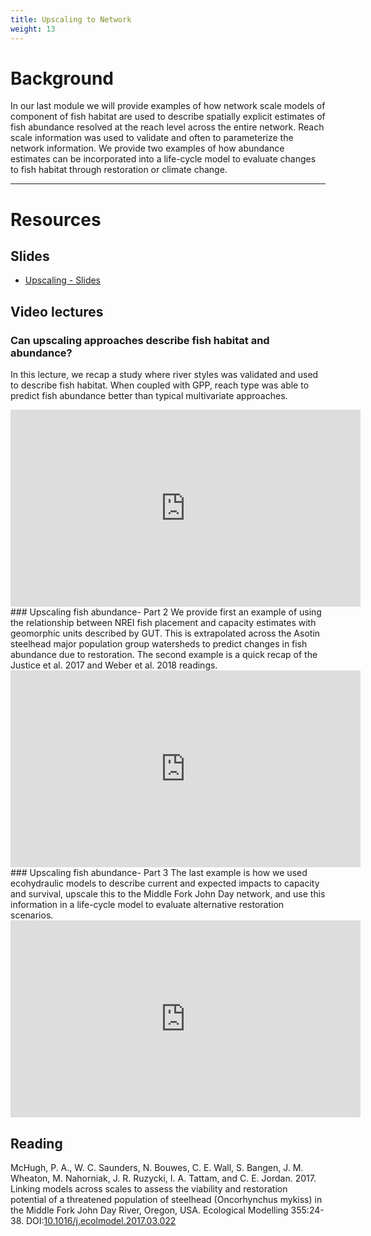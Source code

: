 ```yaml
---
title: Upscaling to Network
weight: 13
---
```


# Background

In our last module we will provide examples of how network scale models of component of fish habitat are used to describe spatially explicit estimates of fish abundance resolved at the reach level across the entire network.  Reach scale information was used to validate and often to parameterize the network information.  We provide two examples of how abundance estimates can be incorporated into a life-cycle model to evaluate changes to fish habitat through restoration or climate change. 

------
# Resources

##  Slides
- <i class="fa fa-file-pdf-o" aria-hidden="true"></i> [Upscaling - Slides](https://s3.us-west-2.amazonaws.com/etalweb.joewheaton.org/Courses/Ecohydraulic/2022/WATS6900_Ecohydraulics_2020_Week15_upscaling.pdf)
##  Video lectures

### Can upscaling approaches describe fish habitat and abundance?
In this lecture, we recap a study where river styles was validated and used to describe fish habitat. When coupled with GPP, reach type was able to predict fish abundance better than typical multivariate approaches. 
<div class="responsive-embed">
<iframe width="560" height="315" src="https://www.youtube.com/embed/ZI74AJ_2z-8" frameborder="0" allow="accelerometer; autoplay; encrypted-media; gyroscope; picture-in-picture" allowfullscreen></iframe>
</div>
### Upscaling fish abundance- Part 2
We provide first an example of using the relationship between NREI fish placement and capacity estimates with geomorphic units described by GUT. This is extrapolated across the  Asotin steelhead major population group watersheds to predict changes in fish abundance due to restoration. The second example is a quick recap of the Justice et al. 2017 and Weber et al. 2018 readings. 
<div class="responsive-embed">
<iframe width="560" height="315" src="https://www.youtube.com/embed/VFDRoF18xZw" frameborder="0" allow="accelerometer; autoplay; encrypted-media; gyroscope; picture-in-picture" allowfullscreen></iframe>
</div>
### Upscaling fish abundance- Part 3
The last example is how we used ecohydraulic models to describe current and expected impacts to capacity and survival, upscale this to the Middle Fork John Day network, and use this information in a life-cycle model to evaluate alternative restoration scenarios.
<div class="responsive-embed">
<iframe width="560" height="315" src="https://www.youtube.com/embed/4g2Dm3TcE7U" frameborder="0" allow="accelerometer; autoplay; encrypted-media; gyroscope; picture-in-picture" allowfullscreen></iframe>
</div>

## Reading
McHugh, P. A., W. C. Saunders, N. Bouwes, C. E. Wall, S. Bangen, J. M. Wheaton, M. Nahorniak, J. R. Ruzycki, I. A. Tattam, and C. E. Jordan. 2017. Linking models across scales to assess the viability and restoration potential of a threatened population of steelhead (Oncorhynchus mykiss) in the Middle Fork John Day River, Oregon, USA. Ecological Modelling 355:24-38. DOI:[10.1016/j.ecolmodel.2017.03.022](https://doi.org/10.1016/j.ecolmodel.2017.03.022)

